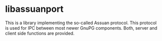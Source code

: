 # libassuanport
This is a library implementing the so-called Assuan protocol. This protocol is used for IPC between most newer GnuPG components. Both, server and client side functions are provided.
